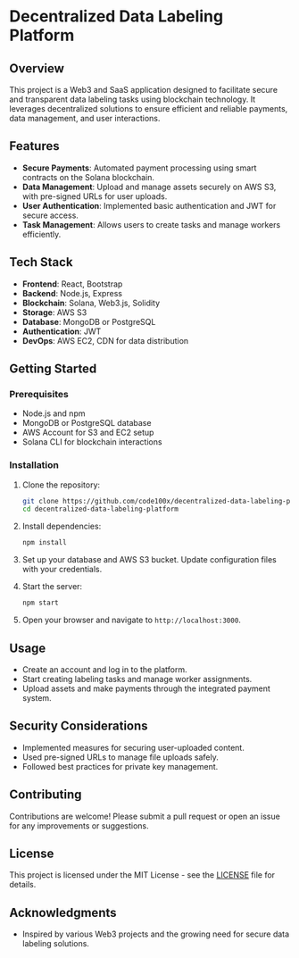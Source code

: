 # Decentralized Data Labeling Platform

## Overview
This project is a Web3 and SaaS application designed to facilitate secure and transparent data labeling tasks using blockchain technology. It leverages decentralized solutions to ensure efficient and reliable payments, data management, and user interactions.

## Features
- **Secure Payments**: Automated payment processing using smart contracts on the Solana blockchain.
- **Data Management**: Upload and manage assets securely on AWS S3, with pre-signed URLs for user uploads.
- **User Authentication**: Implemented basic authentication and JWT for secure access.
- **Task Management**: Allows users to create tasks and manage workers efficiently.

## Tech Stack
- **Frontend**: React, Bootstrap
- **Backend**: Node.js, Express
- **Blockchain**: Solana, Web3.js, Solidity
- **Storage**: AWS S3
- **Database**: MongoDB or PostgreSQL
- **Authentication**: JWT
- **DevOps**: AWS EC2, CDN for data distribution

## Getting Started

### Prerequisites
- Node.js and npm
- MongoDB or PostgreSQL database
- AWS Account for S3 and EC2 setup
- Solana CLI for blockchain interactions

### Installation
1. Clone the repository:
   ```bash
   git clone https://github.com/code100x/decentralized-data-labeling-platform.git
   cd decentralized-data-labeling-platform
   ```

2. Install dependencies:
   ```bash
   npm install
   ```

3. Set up your database and AWS S3 bucket. Update configuration files with your credentials.

4. Start the server:
   ```bash
   npm start
   ```

5. Open your browser and navigate to `http://localhost:3000`.

## Usage
- Create an account and log in to the platform.
- Start creating labeling tasks and manage worker assignments.
- Upload assets and make payments through the integrated payment system.

## Security Considerations
- Implemented measures for securing user-uploaded content.
- Used pre-signed URLs to manage file uploads safely.
- Followed best practices for private key management.

## Contributing
Contributions are welcome! Please submit a pull request or open an issue for any improvements or suggestions.

## License
This project is licensed under the MIT License - see the [LICENSE](LICENSE) file for details.

## Acknowledgments
- Inspired by various Web3 projects and the growing need for secure data labeling solutions.
